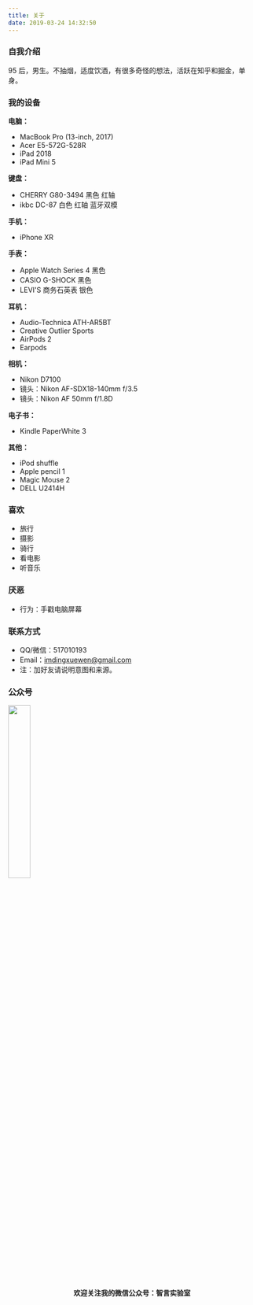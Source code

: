 ```yaml
---
title: 关于
date: 2019-03-24 14:32:50
---
```


### 自我介绍

95 后，男生。不抽烟，适度饮酒，有很多奇怪的想法，活跃在知乎和掘金，单身。

### 我的设备

**电脑：**

- MacBook Pro (13-inch, 2017)
- Acer E5-572G-528R
- iPad 2018
- iPad Mini 5

**键盘：**

- CHERRY G80-3494 黑色 红轴
- ikbc DC-87 白色 红轴 蓝牙双模

**手机：**

- iPhone XR

**手表：**

- Apple Watch Series 4 黑色
- CASIO G-SHOCK 黑色
- LEVI'S 商务石英表 银色

**耳机：**

- Audio-Technica ATH-AR5BT
- Creative Outlier Sports
- AirPods 2
- Earpods

**相机：**

- Nikon D7100
- 镜头：Nikon AF-SDX18-140mm f/3.5
- 镜头：Nikon AF 50mm f/1.8D

**电子书：**

- Kindle PaperWhite 3

**其他：**

- iPod shuffle
- Apple pencil 1
- Magic Mouse 2
- DELL U2414H

### 喜欢

- 旅行
- 摄影
- 骑行
- 看电影
- 听音乐

### 厌恶

- 行为：手戳电脑屏幕

### 联系方式

- QQ/微信：517010193
- Email：imdingxuewen@gmail.com
- 注：加好友请说明意图和来源。

### 公众号

<img width="30%" src="../img/wechatpub.jpg" />

**<center>欢迎关注我的微信公众号：智言实验室</center>**

<br><br><br><br>
